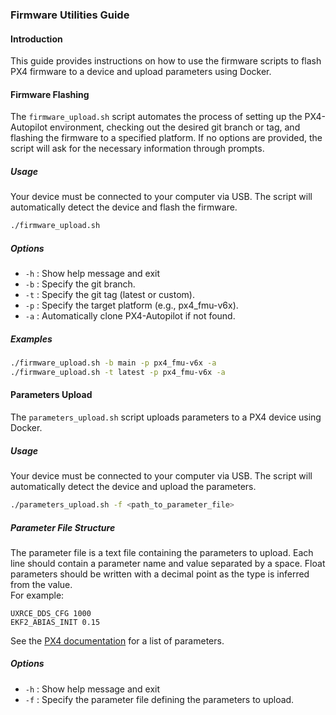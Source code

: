 ### Firmware Utilities Guide

#### Introduction

This guide provides instructions on how to use the firmware scripts to flash PX4 firmware to a device and upload parameters using Docker.

#### Firmware Flashing

The `firmware_upload.sh` script automates the process of setting up the PX4-Autopilot environment, checking out the desired git branch or tag, and flashing the firmware to a specified platform. If no options are provided, the script will ask for the necessary information through prompts.

##### Usage
Your device must be connected to your computer via USB. The script will automatically detect the device and flash the firmware.
```sh
./firmware_upload.sh
```

##### Options
- `-h` : Show help message and exit
- `-b` : Specify the git branch.
- `-t` : Specify the git tag (latest or custom).
- `-p` : Specify the target platform (e.g., px4_fmu-v6x).
- `-a` : Automatically clone PX4-Autopilot if not found.

##### Examples
```sh
./firmware_upload.sh -b main -p px4_fmu-v6x -a
./firmware_upload.sh -t latest -p px4_fmu-v6x -a
```

#### Parameters Upload

The `parameters_upload.sh` script uploads parameters to a PX4 device using Docker.

##### Usage
Your device must be connected to your computer via USB. The script will automatically detect the device and upload the parameters.
```sh
./parameters_upload.sh -f <path_to_parameter_file>
```

##### Parameter File Structure
The parameter file is a text file containing the parameters to upload. Each line should contain a parameter name and value separated by a space. Float parameters should be written with a decimal point as the type is inferred from the value. <br>
For example:
```
UXRCE_DDS_CFG 1000
EKF2_ABIAS_INIT 0.15
```
See the [PX4 documentation](https://docs.px4.io/main/en/advanced_config/parameter_reference.html) for a list of parameters.

##### Options
- `-h` : Show help message and exit
- `-f` : Specify the parameter file defining the parameters to upload.